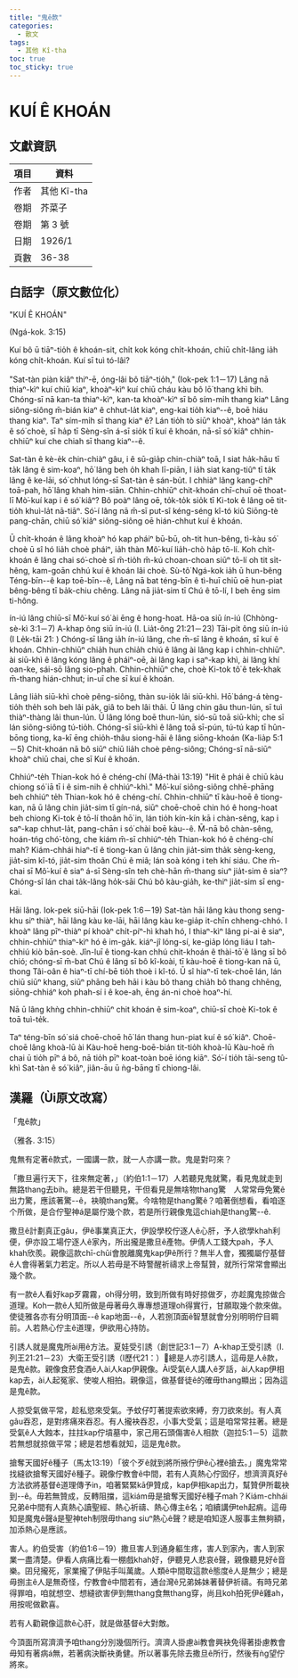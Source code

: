 ```yaml
---
title: "鬼ê款"
categories:
  - 散文
tags:
  - 其他 Kî-tha
toc: true
toc_sticky: true
---
```


# KUÍ Ê KHOÁN

## 文獻資訊

| 項目 | 資料 |
|---|---|
| 作者 | 其他 Kî-tha |
| 卷期 | 芥菜子 |
| 卷期 | 第 3 號 |
| 日期 | 1926/1 |
| 頁數 | 36-38 |

## 白話字（原文數位化）

"KUÍ Ê KHOÁN"

(Ngá-kok. 3:15)

Kuí bô ū tiāⁿ-tio̍h ê khoán-sit, chi̍t kok kóng chi̍t-khoán, chiū chi̍t-lâng ia̍h kóng chi̍t-khoán. Kuí sī tuì tó-lâi?

"Sat-tàn piàn kiâⁿ thiⁿ-ē, óng-lâi bô tiāⁿ-tio̍h," (Iok-pek 1:1－17) Lâng nā thiaⁿ-kìⁿ kuí chiū kiaⁿ, khoàⁿ-kìⁿ kuí chiū cháu kàu bô lō͘ thang khì bih. Chóng-sī nā kan-ta thiaⁿ-kìⁿ, kan-ta khoàⁿ-kìⁿ sī bô sím-mi̍h thang kiaⁿ Lâng siông-siông m̄-bián kiaⁿ ê chhut-la̍t kiaⁿ, eng-kai tio̍h kiaⁿ--ê, boē hiáu thang kiaⁿ. Taⁿ sím-mi̍h sī thang kiaⁿ ê? Lán tio̍h tò siūⁿ khoàⁿ, khoàⁿ lán ta̍k ê só͘ choè, sī ha̍p tī Sèng-sîn á-sī sio̍k tī kuí ê khoán, nā-sī só͘ kiâⁿ chhin-chhiūⁿ kuí che chiah sī thang kiaⁿ--ê.

Sat-tàn ê kè-e̍k chin-chiàⁿ gâu, i ê sū-gia̍p chin-chiàⁿ toā, I siat ha̍k-hāu tī ta̍k lâng ê sim-koaⁿ, hō͘ lâng beh o̍h khah lī-piān, I ia̍h siat kang-tiûⁿ tī ta̍k lâng ê ke-lāi, só͘ chhut lóng-sī Sat-tàn ê sán-bu̍t. I chhiàⁿ lâng kang-chîⁿ toā-pah, hō͘ lâng khah him-siān. Chhin-chhiūⁿ chit-khoán chī-chuī oē thoat-lī Mò͘-kuí kap i ê só͘ kiâⁿ? Bô poàⁿ lâng oē, to̍k-to̍k sio̍k tī Ki-tok ê lâng oē tit-tio̍h khuì-la̍t nā-tiāⁿ. Só͘-í lâng nā m̄-sī put-sî kéng-séng kî-tó kiû Siōng-tè pang-chān, chiū só͘ kiâⁿ siông-siông oē hián-chhut kuí ê khoán.

Ū chi̍t-khoán ê lâng khoàⁿ hó kap pháiⁿ bū-bū, oh-tit hun-bêng, tì-kàu só͘ choè ū sî hó lia̍h choè pháiⁿ, ia̍h thàn Mô͘-kuí lia̍h-chò ha̍p tō-lí. Koh chi̍t-khoán ê lâng chai só͘-choè sī m̄-tio̍h m̄-kú choan-choan siūⁿ tō-lí oh tit si̍t-hêng, kam-goān chhú kuí ê khoán lâi choè. Sù-tô͘ Ngá-kok ia̍h ū hun-bêng Téng-bīn--ê kap toē-bīn--ê, Lâng nā bat téng-bīn ê tì-huī chiū oē hun-piat bêng-bêng tī ba̍k-chiu chêng. Lâng nā jia̍t-sim tī Chú ê tō-lí, I beh ēng sim ti-hông.

ín-iú lâng chiū-sī Mô͘-kuí só͘ ài ēng ê hong-hoat. Hā-oa siū ín-iú (Chhòng-sè-kì 3:1－7) A-khap ông siū ín-iú (I. Lia̍t-ông 21:21－23) Tāi-pi̍t ông siū ín-iú (I Le̍k-tāi 21: ) Chóng-sī lâng ia̍h ín-iú lâng, che m̄-sī lâng ê khoán, sī kuí ê khoán. Chhin-chhiūⁿ chia̍h hun chia̍h chiú ê lâng ài lâng kap i chhin-chhiūⁿ. ài siū-khì ê lâng kóng lâng ê pháiⁿ-oē, ài lâng kap i saⁿ-kap khì, ài lâng khí oan-ke, sái-sō lâng sio-phah. Chhin-chhiūⁿ che, choè Ki-tok tô͘ ê tek-khak m̄-thang hián-chhut; in-uī che sī kuí ê khoán.

Lâng lia̍h siū-khì choè pêng-siông, thàn su-io̍k lâi siū-khì. Hō͘ báng-á tèng-tio̍h the̍h soh beh lâi pa̍k, giâ to beh lâi thâi. Ū lâng chin gâu thun-lún, sī tuì thiàⁿ-thàng lâi thun-lún. Ū lâng lóng boē thun-lún, sió-sū toā siū-khì; che sī lán siông-siông tú-tio̍h. Chóng-sī siū-khì ê lâng toā sī-pún, tú-tú kap tī hûn-bōng tiong, ka-kī ēng chio̍h-thâu siong-hāi ê lâng siōng-khoán (Ka-lia̍p 5:1－5) Chit-khoán nā bô siūⁿ chiū lia̍h choè pêng-siông; Chóng-sī nā-siūⁿ khoàⁿ chiū chai, che sī Kuí ê khoán.

Chhiúⁿ-te̍h Thian-kok hó ê chéng-chí (Má-thài 13:19) "Hit ê phái ê chiū kàu chiong só͘ iā tī i ê sim-nih ê chhiúⁿ-khì." Mô͘-kuí siông-siông chhē-phāng beh chhiúⁿ te̍h Thian-kok hó ê chéng-chí. Chhin-chhiūⁿ tī kàu-hoē ê tiong-kan, nā ū lâng chin jia̍t-sim tī gín-ná, siūⁿ choē-choē chin hó ê hong-hoat beh chiong Ki-tok ê tō-lí thoân hō͘ in, lán tio̍h kín-kín kā i chàn-sêng, kap i saⁿ-kap chhut-la̍t, pang-chān i só͘ chài boē kàu--ê. M̄-nā bô chàn-sêng, hoán-tńg chó͘-tòng, che kiám m̄-sī chhiúⁿ-te̍h Thian-kok hó ê chéng-chí mah? Kiám-chhái hiaⁿ-tī ê tiong-kan ū lâng chin jia̍t-sim tha̍k sèng-keng, jia̍t-sim kî-tó, jia̍t-sim thoân Chú ê miâ; lán soà kóng i teh khí siáu. Che m̄-chai sī Mô͘-kuí ê siaⁿ á-sī Sèng-sîn teh chè-hān m̄-thang siuⁿ jia̍t-sim ê siaⁿ? Chóng-sī lán chai ta̍k-lâng ho̍k-sāi Chú bô kàu-gia̍h, ke-thiⁿ jia̍t-sim sī eng-kai.

Hāi lâng. Iok-pek siū-hāi (Iok-pek 1:6－19) Sat-tàn hāi lâng kàu thong seng-khu siⁿ thiàⁿ, hāi lâng kàu ke-lāi, hāi lâng kàu ke-gia̍p it-chīn chheng-chhó. I khoàⁿ lâng pīⁿ-thiàⁿ pí khoàⁿ chi̍t-píⁿ-hì khah hó, I thiaⁿ-kìⁿ lâng pi-ai ê siaⁿ, chhin-chhiūⁿ thiaⁿ-kìⁿ hó ê im-ga̍k. kiáⁿ-jî lóng-sí, ke-gia̍p lóng liáu I tah-chhiú kiò bān-soè. Jîn-luī ê tiong-kan chhú chit-khoán ê thài-tō͘ ê lâng sī bô chió; chóng-sī m̄-bat Chú ê lâng sī bô kî-koài, tī kàu-hoē ê tiong-kan nā ū, thong Tâi-oân ê hiaⁿ-tī chí-bē tio̍h thoè i kî-tó. Ū sî hiaⁿ-tī tek-choē lán, lán chiū siūⁿ khang, siūⁿ phāng beh hāi i kàu bô thang chia̍h bô thang chhēng, siōng-chhiáⁿ koh phah-sí i ê koe-ah, ēng án-ni choè hoaⁿ-hí.

Nā ū lâng khǹg chhin-chhiūⁿ chit khoán ê sim-koaⁿ, chiū-sī choè Ki-tok ê toā tuì-te̍k.

Taⁿ téng-bīn só͘ siá choē-choē hō͘ lán thang hun-piat kuí ê só͘ kiâⁿ. Choē-choē lâng khoà-lū ài Kàu-hoē heng-boē-bián tit-tio̍h khoà-lū Kàu-hoē m̄ chai ū tio̍h pīⁿ á bô, nā tio̍h pīⁿ koat-toàn boē ióng kiāⁿ. Só͘-í tio̍h tāi-seng tû-khì Sat-tàn ê só͘ kiâⁿ, jiân-āu ū ǹg-bāng tī chiong-lâi.

## 漢羅（Ùi原文改寫）

「鬼ê款」

（雅各. 3:15）

鬼無有定著ê款式，一國講一款，就一人亦講一款。鬼是對叼來？

「撒旦遍行天下，往來無定著，」（約伯1:1－17）人若聽見鬼就驚，看見鬼就走到無路thang去bih。總是若干但聽見，干但看見是無啥物thang驚　人常常毋免驚ê出力驚，應該著驚--ê，袂曉thang驚。今啥物是thang驚ê？咱著倒想看，看咱逐个所做，是合佇聖神á是屬佇幾个款，若是所行親像鬼這chiah是thang驚--ê.

撒旦ê計劃真正gâu，伊ê事業真正大，伊設學校佇逐人ê心肝，予人欲學khah利便，伊亦設工場佇逐人ê家內，所出攏是撒旦ê產物。伊倩人工錢大pah，予人khah欣羨。親像這款chī-chūi會脫離魔鬼kap伊ê所行？無半人會，獨獨屬佇基督ê人會得著氣力若定。所以人若毋是不時警醒祈禱求上帝幫贊，就所行常常會顯出幾个款。

有一款ê人看好kap歹霧霧，oh得分明，致到所做有時好掠做歹，亦趁魔鬼掠做合道理。Koh一款ê人知所做是毋著毋久專專想道理oh得實行，甘願取幾个款來做。使徒雅各亦有分明頂面--ê kap地面--ê，人若捌頂面ê智慧就會分別明明佇目睭前。人若熱心佇主ê道理，伊欲用心持防。

引誘人就是魔鬼所ài用ê方法。夏娃受引誘（創世記3:1－7）A-khap王受引誘（Ⅰ.列王21:21－23）大衛王受引誘（Ⅰ歷代21：）總是人亦引誘人，這毋是人ê款，是鬼ê款。親像食菸食酒ê人ài人kap伊親像。Ài受氣ê人講人ê歹話，ài人kap伊相kap去，ài人起冤家、使唆人相拍。親像這，做基督徒ê的確毋thang顯出；因為這是鬼ê款。

人掠受氣做平常，趁私慾來受氣。予蚊仔叮著提索欲來縛，夯刀欲來刣。有人真gâu吞忍，是對疼痛來吞忍。有人攏袂吞忍，小事大受氣；這是咱常常拄著。總是受氣ê人大蝕本，拄拄kap佇墳墓中，家己用石頭傷害ê人相款（迦拉5:1－5）這款若無想就掠做平常；總是若想看就知，這是鬼ê款。

搶奪天國好ê種子（馬太13:19）「彼个歹ê就到將所掖佇伊ê心裡ê搶去。」魔鬼常常找縫欲搶奪天國好ê種子。親像佇教會ê中間，若有人真熱心佇囡仔，想濟濟真好ê方法欲將基督ê道理傳予in，咱著緊緊kā伊贊成，kap伊相kap出力，幫贊伊所載袂到--ê。毋若無贊成，反轉阻擋，這kiám毋是搶奪天國好ê種子mah？Kiám-chhái兄弟ê中間有人真熱心讀聖經、熱心祈禱、熱心傳主ê名；咱續講伊teh起痟。這毋知是魔鬼ê聲á是聖神teh制限毋thang siuⁿ熱心ê聲？總是咱知逐人服事主無夠額，加添熱心是應該。

害人。約伯受害（約伯1:6－19）撒旦害人到通身軀生疼，害人到家內，害人到家業一盡清楚。伊看人病痛比看一棚戲khah好，伊聽見人悲哀ê聲，親像聽見好ê音樂。囝兒攏死，家業攏了伊貼手叫萬歲。人類ê中間取這款ê態度ê人是無少；總是毋捌主ê人是無奇怪，佇教會ê中間若有，通台灣ê兄弟姊妹著替伊祈禱。有時兄弟得罪咱，咱就想空、想縫欲害伊到無thang食無thang穿，尚且koh拍死伊ê雞ah，用按呢做歡喜。

若有人勸親像這款ê心肝，就是做基督ê大對敵。

今頂面所寫濟濟予咱thang分別幾個所行。濟濟人掛慮ài教會興袂免得著掛慮教會毋知有著病á無，若著病決斷袂勇健。所以著事先除去撒旦ê所行，然後有ǹg望佇將來。
